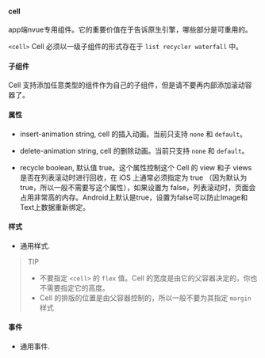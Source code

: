 #### cell

app端nvue专用组件。它的重要价值在于告诉原生引擎，哪些部分是可重用的。

`<cell>` Cell 必须以一级子组件的形式存在于 `list recycler waterfall` 中。

#### 子组件

Cell 支持添加任意类型的组件作为自己的子组件，但是请不要再内部添加滚动容器了。


#### 属性

- insert-animation string, cell 的插入动画。当前只支持 `none` 和 `default`。

- delete-animation string, cell 的删除动画。当前只支持 `none` 和 `default`。

- recycle boolean, 默认值 true。这个属性控制这个 Cell 的 view 和子 views 是否在列表滚动时进行回收，在 iOS 上通常必须指定为 true （因为默认为 true，所以一般不需要写这个属性），如果设置为 false，列表滚动时，页面会占用非常高的内存。Android上默认是true，设置为false可以防止Image和Text上数据重新绑定。

#### 样式

- 通用样式.

> TIP
> - 不要指定 `<cell>` 的 `flex` 值。Cell 的宽度是由它的父容器决定的，你也不需要指定它的高度。
> - Cell 的排版的位置是由父容器控制的，所以一般不要为其指定 `margin` 样式

#### 事件

- 通用事件.
